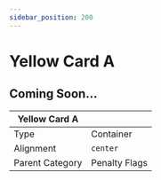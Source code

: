 ```yaml
---
sidebar_position: 200
---
```

    
# Yellow Card A

## Coming Soon...

|     Yellow Card A  ||
| -------- | ------- |
| Type  |  Container | Visibility | Image | Text  |
| Alignment |  `center`     |
| Parent Category    | Penalty Flags    |
